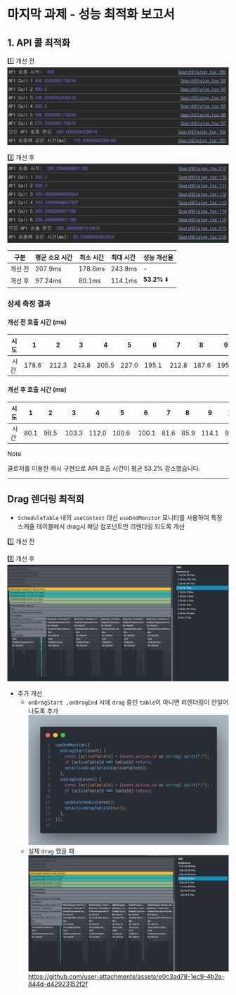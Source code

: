 # 마지막 과제 - 성능 최적화 보고서

## 1. API 콜 최적화

1️⃣ 개선 전
![alt text](images/api_call_before.png)

2️⃣ 개선 후
![alt text](images/api_call_after.png)

| 구분    | 평균 소요 시간 | 최소 시간 | 최대 시간  | 성능 개선율  |
| ------- | -------------- | --------- | ---------- | ------------ |
| 개선 전 | 207.9ms        | 178.6ms   | 243.8ms    | -            |
| 개선 후 | 97.24ms        | 80.1ms    | 114.1ms    | **53.2%** ⬇️ |

### 상세 측정 결과

#### 개선 전 호출 시간 (ms)

| 시도  |  1     | 2     | 3     | 4     | 5     |  6     | 7     | 8     | 9     | 10    |
| ----- | ------ | ----- | ----- | ----- | ----- | ------ | ----- | ----- | ----- | ----- |
|  시간 | 178.6  | 212.3 | 243.8 | 205.5 | 227.0 | 195.1  | 212.8 | 187.6 | 195.1 | 221.2 |

#### 개선 후 호출 시간 (ms)

| 시도  | 1    | 2     | 3     | 4     |  5    | 6      | 7    | 8    | 9     | 10   |
| ----- | ---- | ----- | ----- | ----- | ----- | ------ | ---- | ---- | ----- | ---- |
|  시간 | 80.1 | 98.5  | 103.3 | 112.0 | 100.6 |  100.1 | 81.6 | 85.9 | 114.1 | 96.2 |

> [!NOTE]  
> 클로저를 이용한 캐시 구현으로 API 호출 시간이 평균 53.2% 감소했습니다.

---

## Drag 렌더링 최적회

- `ScheduleTable` 내의 `useContext` 대신 `useDndMonitor` 모니터를 사용하여 특정 스케쥴 테이블에서 drag시 해당 컴포넌트만 리렌더링 되도록 개선

1️⃣ 개선 전

2️⃣ 개선 후
![alt text](images/drag_after.png)

- 추가 개선
  - `onDragStart ,onDragEnd` 시에 `drag` 중인 `table`이 아니면 리렌더링이 안일어나도록 추가
    ![alt text](images/drag_added_after.png)
  - 실제 `drag` 했을 때
    ![alt text](images/drag_added_after_2.png)
  https://github.com/user-attachments/assets/e0c3ad78-1ec9-4b2e-844d-d42923152f2f

